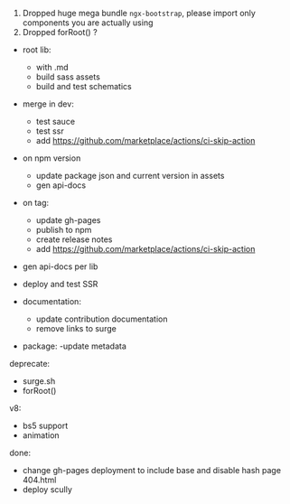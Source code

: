 1. Dropped huge mega bundle `ngx-bootstrap`, please import only components you are actually using
2. Dropped forRoot() ?

- root lib:
  - with .md
  - build sass assets
  - build and test schematics 
- merge in dev:
  - test sauce
  - test ssr 
  - add https://github.com/marketplace/actions/ci-skip-action
- on npm version
  - update package json and current version in assets 
  - gen api-docs
- on tag:
  - update gh-pages
  - publish to npm
  - create release notes
  - add https://github.com/marketplace/actions/ci-skip-action
- gen api-docs per lib
- deploy and test SSR
  
- documentation:
  - update contribution documentation
  - remove links to surge

- package:
  -update metadata

deprecate:
- surge.sh
- forRoot()

v8:
- bs5 support
- animation

done:
- change gh-pages deployment to include base and disable hash page 404.html
- deploy scully
  
